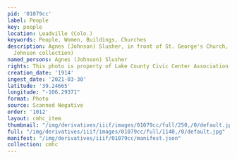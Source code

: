 ```yaml
---
pid: '01079cc'
label: People
key: people
location: Leadville (Colo.)
keywords: People, Women, Buildings, Churches
description: Agnes (Johnson) Slusher, in front of St. George's Church, 1914 (Ruth
  Johnson collection)
named_persons: Agnes (Johnson) Slusher
rights: This photo is property of Lake County Civic Center Association.
creation_date: '1914'
ingest_date: '2021-03-30'
latitude: '39.24665'
longitude: "-106.29371"
format: Photo
source: Scanned Negative
order: '1012'
layout: cmhc_item
thumbnail: "/img/derivatives/iiif/images/01079cc/full/250,/0/default.jpg"
full: "/img/derivatives/iiif/images/01079cc/full/1140,/0/default.jpg"
manifest: "/img/derivatives/iiif/01079cc/manifest.json"
collection: cmhc
---
```

